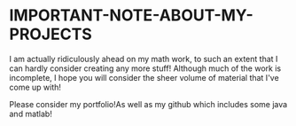 # IMPORTANT-NOTE-ABOUT-MY-PROJECTS

I am actually ridiculously ahead on my math work, to such an extent that I can hardly consider creating any more stuff! Although much of the work is incomplete, I hope you will consider the sheer volume of material that I've come up with!

Please consider my portfolio!As well as my github which includes some java and matlab!
